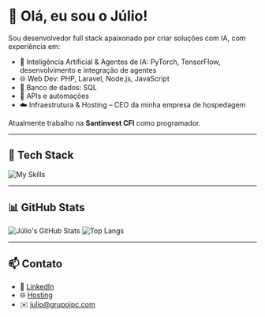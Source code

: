 # 👋 Olá, eu sou o Júlio!

Sou desenvolvedor full stack apaixonado por criar soluções com IA, com experiência em:

- 🧠 Inteligência Artificial & Agentes de IA: PyTorch, TensorFlow, desenvolvimento e integração de agentes
- 🌐 Web Dev: PHP, Laravel, Node.js, JavaScript
- 🐘 Banco de dados: SQL
- 🔌 APIs e automações
- ☁️ Infraestrutura & Hosting – CEO da minha empresa de hospedagem

Atualmente trabalho na **Santinvest CFI** como programador.

---

## 🚀 Tech Stack

![My Skills](https://skillicons.dev/icons?i=php,laravel,js,nodejs,python,mysql,postgres,tensorflow,pytorch,linux,docker,git,tailwind,react,androidstudio,cloudflare,vue,gitlab,github,html,grafana,azure,latex,mongodb,npm,notion,postman,python,redhat,sqlite)

---

## 📊 GitHub Stats

![Júlio's GitHub Stats](https://github-readme-stats.vercel.app/api?username=julioamorimdev&show_icons=true&theme=github_dark)
![Top Langs](https://github-readme-stats.vercel.app/api/top-langs/?username=julioamorimdev&layout=compact&theme=github_dark)

---

## 📫 Contato

- 💼 [LinkedIn](https://linkedin.com/in/julioamorimfmr)
- 🌐 [Hosting](https://goutec.com.br)
- ✉️ julio@grupojpc.com
